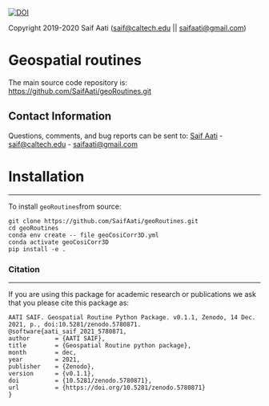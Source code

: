 [![DOI](https://zenodo.org/badge/DOI/10.5281/zenodo.5780871.svg)](https://doi.org/10.5281/zenodo.5780871)

Copyright 2019-2020 Saif Aati (saif@caltech.edu || saifaati@gmail.com)
# Geospatial routines

The main source code repository is: https://github.com/SaifAati/geoRoutines.git

Contact Information
-------------------

Questions, comments, and bug reports can be sent to:
[Saif Aati](mailto:saif@caltech.edu)
    - saif@caltech.edu
    - saifaati@gmail.com



# Installation
--------------
To install `geoRoutines`from source:

    git clone https://github.com/SaifAati/geoRoutines.git
    cd geoRoutines
    conda env create -- file geoCosiCorr3D.yml
    conda activate geoCosiCorr3D
    pip install -e .


### Citation
------------
If you are using this package for academic research or publications we ask that you please cite this package as:

    AATI SAIF. Geospatial Routine Python Package. v0.1.1, Zenodo, 14 Dec. 2021, p., doi:10.5281/zenodo.5780871.
    @software{aati_saif_2021_5780871,
    author       = {AATI SAIF},
    title        = {Geospatial Routine python package},
    month        = dec,
    year         = 2021,
    publisher    = {Zenodo},
    version      = {v0.1.1},
    doi          = {10.5281/zenodo.5780871},
    url          = {https://doi.org/10.5281/zenodo.5780871}
    }


